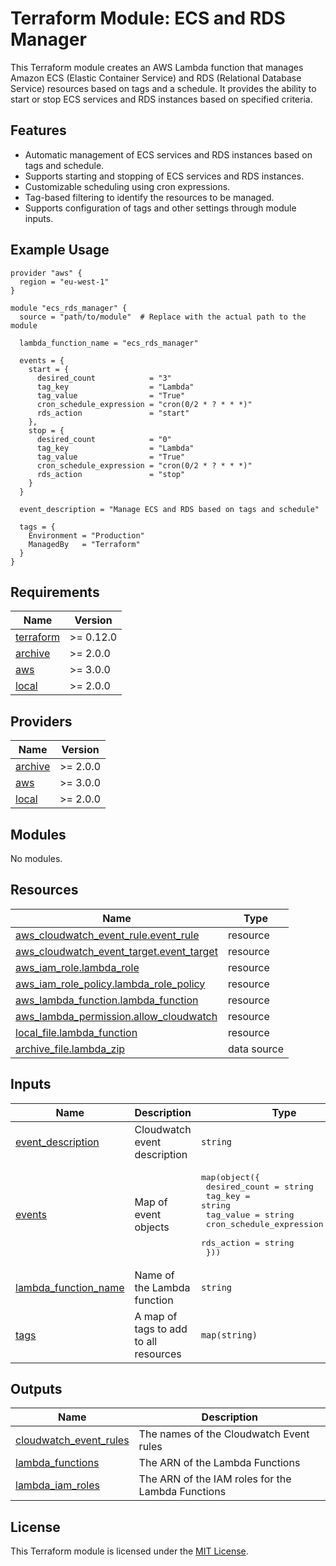 # Terraform Module: ECS and RDS Manager

This Terraform module creates an AWS Lambda function that manages Amazon ECS (Elastic Container Service) and RDS (Relational Database Service) resources based on tags and a schedule. It provides the ability to start or stop ECS services and RDS instances based on specified criteria.

## Features

- Automatic management of ECS services and RDS instances based on tags and schedule.
- Supports starting and stopping of ECS services and RDS instances.
- Customizable scheduling using cron expressions.
- Tag-based filtering to identify the resources to be managed.
- Supports configuration of tags and other settings through module inputs.


## Example Usage

```hcl
provider "aws" {
  region = "eu-west-1"
}

module "ecs_rds_manager" {
  source = "path/to/module"  # Replace with the actual path to the module

  lambda_function_name = "ecs_rds_manager"

  events = {
    start = {
      desired_count            = "3"
      tag_key                  = "Lambda"
      tag_value                = "True"
      cron_schedule_expression = "cron(0/2 * ? * * *)"
      rds_action               = "start"
    },
    stop = {
      desired_count            = "0"
      tag_key                  = "Lambda"
      tag_value                = "True"
      cron_schedule_expression = "cron(0/2 * ? * * *)"
      rds_action               = "stop"
    }
  }

  event_description = "Manage ECS and RDS based on tags and schedule"

  tags = {
    Environment = "Production"
    ManagedBy   = "Terraform"
  }
}
```

## Requirements

| Name | Version |
|------|---------|
| <a name="requirement_terraform"></a> [terraform](#requirement\_terraform) | >= 0.12.0 |
| <a name="requirement_archive"></a> [archive](#requirement\_archive) | >= 2.0.0 |
| <a name="requirement_aws"></a> [aws](#requirement\_aws) | >= 3.0.0 |
| <a name="requirement_local"></a> [local](#requirement\_local) | >= 2.0.0 |

## Providers

| Name | Version |
|------|---------|
| <a name="provider_archive"></a> [archive](#provider\_archive) | >= 2.0.0 |
| <a name="provider_aws"></a> [aws](#provider\_aws) | >= 3.0.0 |
| <a name="provider_local"></a> [local](#provider\_local) | >= 2.0.0 |

## Modules

No modules.

## Resources

| Name | Type |
|------|------|
| [aws_cloudwatch_event_rule.event_rule](https://registry.terraform.io/providers/hashicorp/aws/latest/docs/resources/cloudwatch_event_rule) | resource |
| [aws_cloudwatch_event_target.event_target](https://registry.terraform.io/providers/hashicorp/aws/latest/docs/resources/cloudwatch_event_target) | resource |
| [aws_iam_role.lambda_role](https://registry.terraform.io/providers/hashicorp/aws/latest/docs/resources/iam_role) | resource |
| [aws_iam_role_policy.lambda_role_policy](https://registry.terraform.io/providers/hashicorp/aws/latest/docs/resources/iam_role_policy) | resource |
| [aws_lambda_function.lambda_function](https://registry.terraform.io/providers/hashicorp/aws/latest/docs/resources/lambda_function) | resource |
| [aws_lambda_permission.allow_cloudwatch](https://registry.terraform.io/providers/hashicorp/aws/latest/docs/resources/lambda_permission) | resource |
| [local_file.lambda_function](https://registry.terraform.io/providers/hashicorp/local/latest/docs/resources/file) | resource |
| [archive_file.lambda_zip](https://registry.terraform.io/providers/hashicorp/archive/latest/docs/data-sources/file) | data source |

## Inputs

| Name | Description | Type | Default | Required |
|------|-------------|------|---------|:--------:|
| <a name="input_event_description"></a> [event\_description](#input\_event\_description) | Cloudwatch event description | `string` | `null` | no |
| <a name="input_events"></a> [events](#input\_events) | Map of event objects | <pre>map(object({<br>    desired_count            = string<br>    tag_key                  = string<br>    tag_value                = string<br>    cron_schedule_expression = string<br>    rds_action               = string<br>  }))</pre> | `{}` | yes |
| <a name="input_lambda_function_name"></a> [lambda\_function\_name](#input\_lambda\_function\_name) | Name of the Lambda function | `string` | n/a | yes |
| <a name="input_tags"></a> [tags](#input\_tags) | A map of tags to add to all resources | `map(string)` | `{}` | no |

## Outputs

| Name | Description |
|------|-------------|
| <a name="output_cloudwatch_event_rules"></a> [cloudwatch\_event\_rules](#output\_cloudwatch\_event\_rules) | The names of the Cloudwatch Event rules |
| <a name="output_lambda_functions"></a> [lambda\_functions](#output\_lambda\_functions) | The ARN of the Lambda Functions |
| <a name="output_lambda_iam_roles"></a> [lambda\_iam\_roles](#output\_lambda\_iam\_roles) | The ARN of the IAM roles for the Lambda Functions |

## License

This Terraform module is licensed under the [MIT License](https://opensource.org/licenses/MIT).

